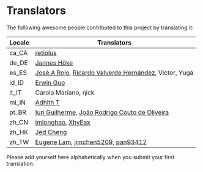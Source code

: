 # Translators

The following awesome people contributed to this project by translating it:

| Locale | Translators |
|--------|-------------|
| ca_CA  | [retiolus](https://github.com/retiolus) |
| de_DE  | [Jannes Höke](https://github.com/jh0ker) |
| es_ES  | [José.A Rojo](https://github.com/J4RV), [Ricardo Valverde Hernández](https://t.me/rivh1), Victor, Yuga |
| id_ID  | [Erwin Guo](https://www.facebook.com/erwinfransiscus) |
| it_IT  | Carola Mariano, ɳick |
| ml_IN  | [Adhith T](https://github.com/adhitht123) |
| pt_BR  | [Iuri Guilherme](https://github.com/iuriguilherme), [João Rodrigo Couto de Oliveira](http://twitter.com/JoaoRodrigoJR) |
| zh_CN  | [imlonghao](https://github.com/imlonghao), [XhyEax](https://github.com/XhyEax) |
| zh_HK  | [Jed Cheng](https://www.facebook.com/profile.php?id=100002258388821) |
| zh_TW  | [Eugene Lam](https://www.facebook.com/eugenelam1118), [jimchen5209](https://www.youtube.com/user/jimchen5209), [pan93412](https://www.github.com/pan93412) |

Please add yourself here alphabetically when you submit your first translation.
